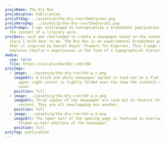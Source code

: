 ```yaml
---
projsName: The Dry Run
projsDscplne: Publication
projsFtImg: ../assets/p/the-dry-run/thedryrun1.png
projsHeroImg: ../assets/p/the-dry-run/thedryrun1.png
projPrompt: I was challenged to conceptualize a broadsheet publication based on
  the content of a literary work.
projDesc: <p>I was challenged to create a newspaper based on the content of a
  story I hold dear to me. The Dry Run is an experimental broadsheet publication
  that is inspired by Daniel Keyes' Flowers for Algernon. This 3-page dry run
  explores Charlie's experiences in the form of a typographical hierarchy.</p>
media:
  use: false
  file: https://via.placeholder.com/150
projImgs:
  - image: ../assets/p/the-dry-run/tdr-w_c.png
    imageAlt: A black and white newspaper spread is laid out on a flat surface. The
      upper right corner is lightly folded over the show the contents of the
      cover.
    position: full
  - image: ../assets/p/the-dry-run/tdr-w_b.png
    imageAlt: Three copies of the newspaper are laid out to feature the front page
      content. They are all overlapping one another.
    position: full
  - image: ../assets/p/the-dry-run/tdr-w_d.png
    imageAlt: The lower half of the opening page is featured in overlapping,
      folded-in-half editions of the newspaper.
    position: full
projTag: publication
---
```

